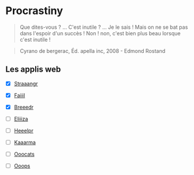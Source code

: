 # Procrastiny

> Que dites-vous ? ... C'est inutile ? ... Je le sais ! Mais on ne se bat pas dans l'espoir d'un succès ! Non ! non, c'est bien plus beau lorsque c'est inutile ! 

> Cyrano de bergerac, Éd. apella inc, 2008 -
Edmond Rostand

## Les applis web 
- [x]  [Straaangr](http://straaangr.mylene.work/)
- [x]  [Faiiil](http://faiiil.mylene.work)
- [x]  [Breeedr](http://breeedr.mylene.work)
- [ ]  [Eliiiza](http://eliiiza.mylene.work)
- [ ]  [Heeelpr](http://heeelpr.mylene.work)
- [ ]  [Kaaarma](http://kaaarma.mylene.work)
- [ ]  [Ooocats](http://ooopcats.mylene.work)
- [ ]  [Ooops](http://ooops.mylene.work)


